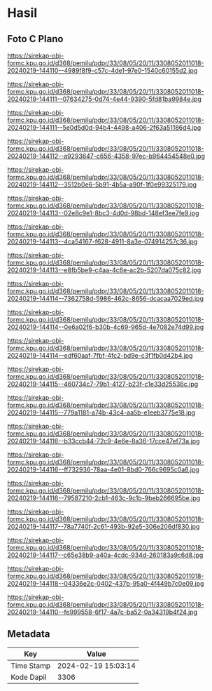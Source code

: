 # Hasil

## Foto C Plano

https://sirekap-obj-formc.kpu.go.id/d368/pemilu/pdpr/33/08/05/20/11/3308052011018-20240219-144110--4989f8f9-c57c-4de1-97e0-1540c60155d2.jpg

https://sirekap-obj-formc.kpu.go.id/d368/pemilu/pdpr/33/08/05/20/11/3308052011018-20240219-144111--07634275-0d74-4e44-9390-5fd81ba9984e.jpg

https://sirekap-obj-formc.kpu.go.id/d368/pemilu/pdpr/33/08/05/20/11/3308052011018-20240219-144111--5e0d5d0d-94b4-4498-a406-2f63a51186d4.jpg

https://sirekap-obj-formc.kpu.go.id/d368/pemilu/pdpr/33/08/05/20/11/3308052011018-20240219-144112--a9293647-c656-4358-97ec-b964454548e0.jpg

https://sirekap-obj-formc.kpu.go.id/d368/pemilu/pdpr/33/08/05/20/11/3308052011018-20240219-144112--3512b0e6-5b91-4b5a-a90f-1f0e99325179.jpg

https://sirekap-obj-formc.kpu.go.id/d368/pemilu/pdpr/33/08/05/20/11/3308052011018-20240219-144113--02e8c9e1-8bc3-4d0d-98bd-148ef3ee7fe9.jpg

https://sirekap-obj-formc.kpu.go.id/d368/pemilu/pdpr/33/08/05/20/11/3308052011018-20240219-144113--4ca54167-f628-4911-8a3e-074914257c36.jpg

https://sirekap-obj-formc.kpu.go.id/d368/pemilu/pdpr/33/08/05/20/11/3308052011018-20240219-144113--e8fb5be9-c4aa-4c6e-ac2b-5207da075c82.jpg

https://sirekap-obj-formc.kpu.go.id/d368/pemilu/pdpr/33/08/05/20/11/3308052011018-20240219-144114--7362758d-5986-462c-8656-dcacaa7029ed.jpg

https://sirekap-obj-formc.kpu.go.id/d368/pemilu/pdpr/33/08/05/20/11/3308052011018-20240219-144114--0e6a02f6-b30b-4c69-965d-4e7082e74d99.jpg

https://sirekap-obj-formc.kpu.go.id/d368/pemilu/pdpr/33/08/05/20/11/3308052011018-20240219-144114--edf60aaf-7fbf-4fc2-bd9e-c3f1fb0d42b4.jpg

https://sirekap-obj-formc.kpu.go.id/d368/pemilu/pdpr/33/08/05/20/11/3308052011018-20240219-144115--460734c7-79b1-4127-b23f-c1e33d25536c.jpg

https://sirekap-obj-formc.kpu.go.id/d368/pemilu/pdpr/33/08/05/20/11/3308052011018-20240219-144115--779a1181-a74b-43c4-aa5b-e1eeb3775e18.jpg

https://sirekap-obj-formc.kpu.go.id/d368/pemilu/pdpr/33/08/05/20/11/3308052011018-20240219-144116--b33ccb44-72c9-4e6e-8a36-17cce47ef73a.jpg

https://sirekap-obj-formc.kpu.go.id/d368/pemilu/pdpr/33/08/05/20/11/3308052011018-20240219-144116--ff732936-78aa-4e01-8bd0-766c9695c0a6.jpg

https://sirekap-obj-formc.kpu.go.id/d368/pemilu/pdpr/33/08/05/20/11/3308052011018-20240219-144116--79587210-2cb1-463c-9c1b-9beb266695be.jpg

https://sirekap-obj-formc.kpu.go.id/d368/pemilu/pdpr/33/08/05/20/11/3308052011018-20240219-144117--78a7740f-2c61-493b-92e5-306e206df830.jpg

https://sirekap-obj-formc.kpu.go.id/d368/pemilu/pdpr/33/08/05/20/11/3308052011018-20240219-144117--c65e38b9-a40a-4cdc-934d-260183a9c6d8.jpg

https://sirekap-obj-formc.kpu.go.id/d368/pemilu/pdpr/33/08/05/20/11/3308052011018-20240219-144118--04336e2c-0402-437b-95a0-4f449b7c0e09.jpg

https://sirekap-obj-formc.kpu.go.id/d368/pemilu/pdpr/33/08/05/20/11/3308052011018-20240219-144110--fe999558-6f17-4a7c-ba52-0a34319b4f24.jpg


## Metadata

| Key        | Value               |
| ---------- | ------------------- |
| Time Stamp | 2024-02-19 15:03:14 |
| Kode Dapil | 3306                |



